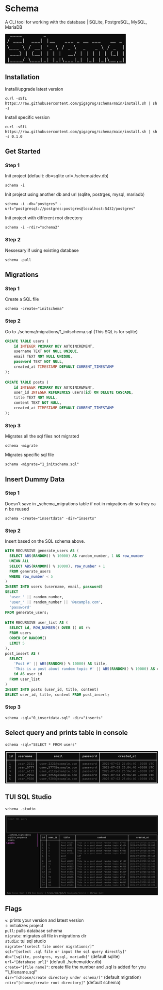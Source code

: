 # Schema
A CLI tool for working with the database | SQLite, PostgreSQL, MySQL, MariaDB

![schema](./docs/assets/schema.png)

## Installation
Install/upgrade latest version
```shell
curl -sSfL https://raw.githubusercontent.com/gigagrug/schema/main/install.sh | sh -s
```
Install specific version 
```shell
curl -sSfL https://raw.githubusercontent.com/gigagrug/schema/main/install.sh | sh -s 0.1.0
```

## Get Started
### Step 1
Init project (default: db=sqlite url=./schema/dev.db) 
```shell
schema -i
```
Init project using another db and url (sqlite, postrges, mysql, mariadb)
```shell
schema -i -db="postgres" -url="postgresql://postgres:postgres@localhost:5432/postgres"
```
Init project with different root directory
```shell
schema -i -rdir="schema2"
```
### Step 2
Nessesary if using existing database
```shell
schema -pull
```

## Migrations
### Step 1
Create a SQL file
```shell
schema -create="initschema"
```
### Step 2
Go to ./schema/migrations/1_initschema.sql (This SQL is for sqlite)
```sql
CREATE TABLE users (
    id INTEGER PRIMARY KEY AUTOINCREMENT,
    username TEXT NOT NULL UNIQUE,
    email TEXT NOT NULL UNIQUE,
    password TEXT NOT NULL,
    created_at TIMESTAMP DEFAULT CURRENT_TIMESTAMP
);

CREATE TABLE posts (
    id INTEGER PRIMARY KEY AUTOINCREMENT,
    user_id INTEGER REFERENCES users(id) ON DELETE CASCADE,
    title TEXT NOT NULL,
    content TEXT NOT NULL,
    created_at TIMESTAMP DEFAULT CURRENT_TIMESTAMP
);
```
### Step 3
Migrates all the sql files not migrated 
```shell
schema -migrate
```
Migrates specific sql file
```shell
schema -migrate="1_initschema.sql"
```

## Insert Dummy Data
### Step 1
Doesn't save in _schema_migrations table if not in migrations dir so they can be reused
```shell
schema -create="insertdata" -dir="inserts"
```
### Step 2
Insert based on the SQL schema above. 
```sql
WITH RECURSIVE generate_users AS (
  SELECT ABS(RANDOM() % 10000) AS random_number, 1 AS row_number
  UNION ALL
  SELECT ABS(RANDOM() % 10000), row_number + 1
  FROM generate_users
  WHERE row_number < 5
)
INSERT INTO users (username, email, password)
SELECT 
  'user_' || random_number, 
  'user_' || random_number || '@example.com', 
  'password'
FROM generate_users;

WITH RECURSIVE user_list AS (
  SELECT id, ROW_NUMBER() OVER () AS rn
  FROM users
  ORDER BY RANDOM()
  LIMIT 5
),
post_insert AS (
  SELECT
    'Post #' || ABS(RANDOM() % 10000) AS title,
    'This is a post about random topic #' || ABS(RANDOM() % 10000) AS content,
    id AS user_id
  FROM user_list
)
INSERT INTO posts (user_id, title, content)
SELECT user_id, title, content FROM post_insert;
```
### Step 3
```shell
schema -sql="0_insertdata.sql" -dir="inserts"
```

## Select query and prints table in console
```shell
schema -sql="SELECT * FROM users"
```
![table](./docs/assets/table.png)

## TUI SQL Studio
```shell
schema -studio
```
![studio](./docs/assets/studio.png)

## Flags
`v`: prints your version and latest version <br>
`i`: initializes project<br>
`pull`: pulls database schema <br>
`migrate`: migrates all file in migrations dir <br>
`studio`: tui sql studio<br>
`migrate="[select file under migrations/]"` <br>
`sql="[select .sql file or input the sql query directly]"` <br>
`db="[sqlite, postgres, mysql, mariadb]"` (default sqlite) <br>
`url="[database url]"` (default ./schema/dev.db) <br>
`create="[file name]"`: create file the number and .sql is added for you "1_filename.sql" <br>
`dir="[choose/create directory under schema/]"` (default migration) <br>
`rdir="[choose/create root directory]"` (default schema)
